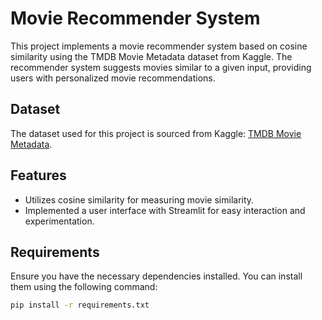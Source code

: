 # Movie Recommender System

This project implements a movie recommender system based on cosine similarity using the TMDB Movie Metadata dataset from Kaggle. The recommender system suggests movies similar to a given input, providing users with personalized movie recommendations.

## Dataset
The dataset used for this project is sourced from Kaggle: [TMDB Movie Metadata](https://www.kaggle.com/datasets/tmdb/tmdb-movie-metadata).

## Features
- Utilizes cosine similarity for measuring movie similarity.
- Implemented a user interface with Streamlit for easy interaction and experimentation.
  
## Requirements
Ensure you have the necessary dependencies installed. You can install them using the following command:
```bash
pip install -r requirements.txt
